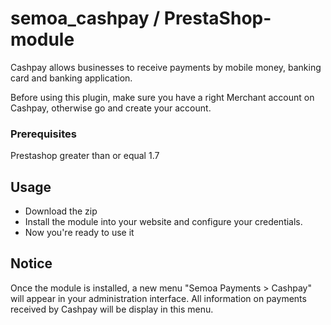 # semoa_cashpay / PrestaShop-module

Cashpay allows businesses to receive payments by mobile money, banking card and banking application.


Before using this plugin, make sure you have a right Merchant account on Cashpay, otherwise go and create your account.


### Prerequisites

Prestashop greater than or equal 1.7 


## Usage

* Download the zip
* Install the module into your website and configure your credentials.
* Now you're ready to use it

## Notice

Once the module is installed, a new menu "Semoa Payments > Cashpay" will appear in your administration interface. All information on payments received by Cashpay will be display in this menu.
